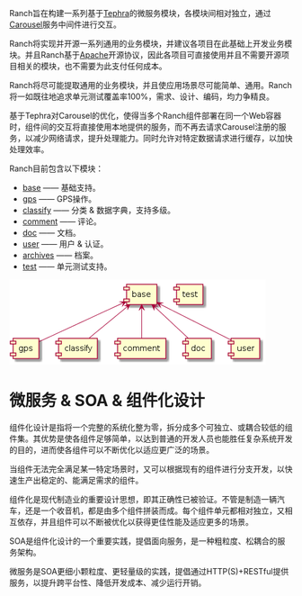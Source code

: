 Ranch旨在构建一系列基于[Tephra](https://github.com/heisedebaise/tephra)的微服务模块，各模块间相对独立，通过[Carousel](https://github.com/heisedebaise/carousel)服务中间件进行交互。

Ranch将实现并开源一系列通用的业务模块，并建议各项目在此基础上开发业务模块。并且Ranch基于[Apache](LICENSE)开源协议，因此各项目可直接使用并且不需要开源项目相关的模块，也不需要为此支付任何成本。

Ranch将尽可能提取通用的业务模块，并且使应用场景尽可能简单、通用。Ranch将一如既往地追求单元测试覆盖率100%，需求、设计、编码，均力争精良。

基于Tephra对Carousel的优化，使得当多个Ranch组件部署在同一个Web容器时，组件间的交互将直接使用本地提供的服务，而不再去请求Carousel注册的服务，以减少网络请求，提升处理能力。同时允许对特定数据请求进行缓存，以加快处理效率。

Ranch目前包含以下模块：
- [base](ranch-base/) —— 基础支持。
- [gps](ranch-gps/) —— GPS操作。
- [classify](ranch-classify/) —— 分类 & 数据字典，支持多级。
- [comment](ranch-comment/) —— 评论。
- [doc](ranch-doc/) —— 文档。
- [user](ranch-user/) —— 用户 & 认证。
- [archives](ranch-archives/) —— 档案。
- [test](ranch-test/) —— 单元测试支持。

![Ranch模块图](doc/module.png)

# 微服务 & SOA & 组件化设计

组件化设计是指将一个完整的系统化整为零，拆分成多个可独立、或耦合较低的组件集。其优势是使各组件足够简单，以达到普通的开发人员也能胜任复杂系统开发的目的，进而使各组件可以不断优化以适应更广泛的场景。

当组件无法完全满足某一特定场景时，又可以根据现有的组件进行分支开发，以快速生产出稳定的、能满足需求的组件。

组件化是现代制造业的重要设计思想，即其正确性已被验证。不管是制造一辆汽车，还是一个收音机，都是由多个组件拼装而成。每个组件单元都相对独立，又相互依存，并且组件可以不断被优化以获得更佳性能及适应更多的场景。

SOA是组件化设计的一个重要实践，提倡面向服务，是一种粗粒度、松耦合的服务架构。

微服务是SOA更细小颗粒度、更轻量级的实践，提倡通过HTTP(S)+RESTful提供服务，以提升跨平台性、降低开发成本、减少运行开销。
